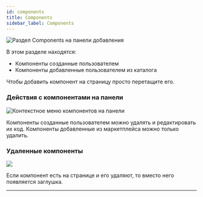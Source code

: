 ```yaml
---
id: components
title: Components
sidebar_label: Components
---
```


![Раздел Components на панели добавления](https://test-upl.quarkly.io/607d3473b99fb9001fcbcc16/images/docs-new-workarea-components-panel.png?v=2021-05-16T12:47:08.732Z)

В этом разделе находятся:

-   Компоненты созданные пользователем
-   Компоненты добавленные пользователем из каталога

Чтобы добавить компонент на страницу просто перетащите его.

### Действия с компонентами на панели

![Контекстное меню компонентов на панели](https://test-upl.quarkly.io/607d3473b99fb9001fcbcc16/images/docs-new-workarea-components-actions.png?v=2021-05-16T13:05:03.439Z)

Компоненты созданные пользователем можно удалять и редактировать их код. Компоненты добавленные из маркетплейса можно только удалить.

### Удаленные компоненты

![](https://test-upl.quarkly.io/607d3473b99fb9001fcbcc16/images/docs-new-workarea-components-doesnot-exist.png?v=2021-05-16T12:45:45.324Z)

Если компонент есть на странице и его удаляют, то вместо него появляется заглушка.

---
